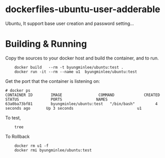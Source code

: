 # dockerfiles-ubuntu-user-adderable
Ubuntu, It support base user creation and password setting...

# Building & Running

Copy the sources to your docker host and build the container, and to run.
```
	docker build   --rm -t byungminlee/ubuntu:test .
	docker run -it --rm --name u1  byungminlee/ubuntu:test
```
Get the port that the container is listening on:

```
# docker ps
CONTAINER ID        IMAGE                COMMAND             CREATED             STATUS              PORTS               NAMES
63a0ba73bf81        byungminlee/ubuntu:test   "/bin/bash"         4 seconds ago       Up 3 seconds                            u1
```

To test,
```
	tree
```
To Rollback
```
    docker rm u1 -f 
    docker rmi byungminlee/ubuntu:test
```
